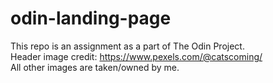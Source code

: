 # odin-landing-page
This repo is an assignment as a part of The Odin Project. <br>
Header image credit: https://www.pexels.com/@catscoming/ <br>
All other images are taken/owned by me.
